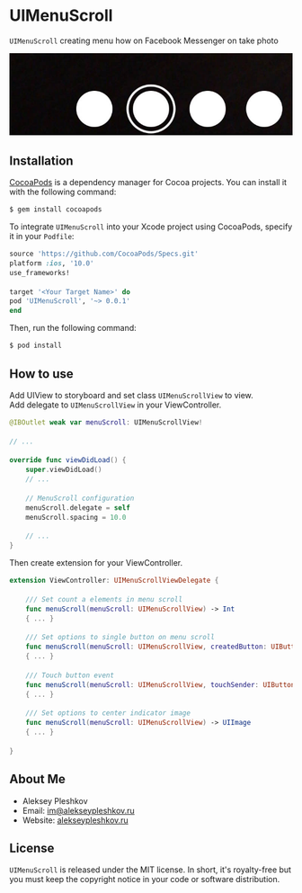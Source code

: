 # UIMenuScroll

`UIMenuScroll` creating menu how on Facebook Messenger on take photo

![Screenshot](Screenshot.jpg)

## Installation

[CocoaPods](https://cocoapods.org) is a dependency manager for Cocoa projects. You can install it with the following command:

```bash
$ gem install cocoapods
```

To integrate `UIMenuScroll` into your Xcode project using CocoaPods, specify it in your `Podfile`:

```ruby
source 'https://github.com/CocoaPods/Specs.git'
platform :ios, '10.0'
use_frameworks!

target '<Your Target Name>' do
pod 'UIMenuScroll', '~> 0.0.1'
end
```

Then, run the following command:

```bash
$ pod install
```

## How to use

Add UIView to storyboard and set class `UIMenuScrollView` to view.  
Add delegate to `UIMenuScrollView` in your ViewController.

``` swift
@IBOutlet weak var menuScroll: UIMenuScrollView!

// ...

override func viewDidLoad() {
    super.viewDidLoad()
    // ...
    
    // MenuScroll configuration
    menuScroll.delegate = self
    menuScroll.spacing = 10.0
    
    // ...
}
```

Then create extension for your ViewController.

``` swift
extension ViewController: UIMenuScrollViewDelegate {

    /// Set count a elements in menu scroll
    func menuScroll(menuScroll: UIMenuScrollView) -> Int
    { ... }

    /// Set options to single button on menu scroll
    func menuScroll(menuScroll: UIMenuScrollView, createdButton: UIButton, index: Int) 
    { ... }

    /// Touch button event
    func menuScroll(menuScroll: UIMenuScrollView, touchSender: UIButton, index: Int) 
    { ... }

    /// Set options to center indicator image
    func menuScroll(menuScroll: UIMenuScrollView) -> UIImage
    { ... }

}
```

## About Me

* Aleksey Pleshkov
* Email: [im@alekseypleshkov.ru](mailto:im@alekseypleshkov.ru)
* Website: [alekseypleshkov.ru](https://alekseypleshkov.ru)

## License

`UIMenuScroll` is released under the MIT license. In short, it's royalty-free but you must keep the copyright notice in your code or software distribution.
